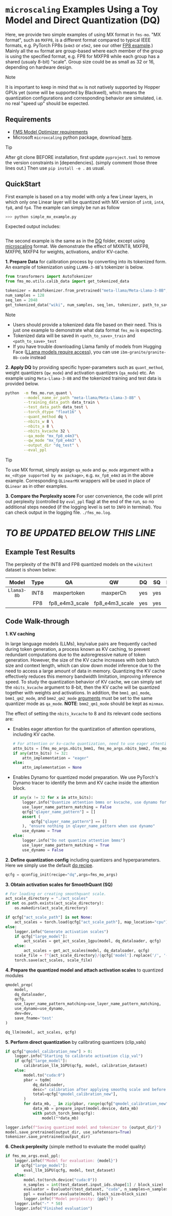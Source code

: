 # `microscaling` Examples Using a Toy Model and Direct Quantization (DQ)
Here, we provide two simple examples of using MX format in `fms-mo`. 
"MX format", such as `MXFP8`, is a different format compared to typical IEEE formats, e.g. PyTorch FP8s (`e4m3` or `e5m2`, see our other [FP8 example](../FP8_QUANT/README.md).)  Mainly all the `mx` format are group-based where each member of the group is using the specified format, e.g. FP8 for MXFP8 while each group has a shared (usualy 8-bit) "scale".  Group size could be as small as 32 or 16, depending on hardware design. 
> [!NOTE]
It is important to keep in mind that `mx` is not natively supported by Hopper GPUs yet (some will be supported by Blackwell), which means the quantization configurations and corresponding behavior are simulated, i.e. no real "speed up" should be expected.


## Requirements
- [FMS Model Optimizer requirements](../../README.md#requirements)
- Microsoft `microxcaling` python package, download [here](https://github.com/microsoft/microxcaling.git).
> [!TIP]
> After git clone BEFORE installation, first update `pyproject.toml` to remove the version constraints in [dependencies]. (simply comment those three lines out.) Then use `pip install -e .` as usual.

## QuickStart

First example is based on a toy model with only a few Linear layers, in which only one Linear layer will be quantized with MX version of `int8`, `int4`, `fp8`, and `fp4`.  The example can simply be run as follow

```bash
>>> python simple_mx_example.py
```
Expected output includes:
```bash

```

The second example is the same as in the [DQ](../DQ_SQ/README.md) folder, except using [microscaling](https://arxiv.org/abs/2310.10537) format.  We demonstrate the effect of MXINT8, MXFP8, MXFP6, MXFP4 for weights, activations, and/or KV-cache. 

**1. Prepare Data** for calibration process by converting into its tokenized form. An example of tokenization using `LLAMA-3-8B`'s tokenizer is below.

```python
from transformers import AutoTokenizer
from fms_mo.utils.calib_data import get_tokenized_data

tokenizer = AutoTokenizer.from_pretrained("meta-llama/Meta-Llama-3-8B", use_fast=True)
num_samples = 128
seq_len = 2048
get_tokenized_data("wiki", num_samples, seq_len, tokenizer, path_to_save='data')
```
> [!NOTE]
> - Users should provide a tokenized data file based on their need. This is just one example to demonstrate what data format `fms_mo` is expecting.
> - Tokenized data will be saved in `<path_to_save>_train` and `<path_to_save>_test`
> - If you have trouble downloading Llama family of models from Hugging Face ([LLama models require access](https://www.llama.com/docs/getting-the-models/hugging-face/)), you can use `ibm-granite/granite-8b-code` instead

**2. Apply DQ** by providing specific hyper-parameters such as `quant_method`, weight quantizers (`qw_mode`) and activation quantizers (`qa_mode`) etc. An example using `Meta-Llama-3-8B` and the tokenized training and test data is provided below.
```bash
python  -m fms_mo.run_quant \
        --model_name_or_path "meta-llama/Meta-Llama-3-8B" \
        --training_data_path data_train \
        --test_data_path data_test \
        --torch_dtype "float16" \
        --quant_method dq \
        --nbits_w 8 \
        --nbits_a 8 \
        --nbits_kvcache 32 \
        --qa_mode "mx_fp8_e4m3"\
        --qw_mode "mx_fp8_e4m3" \
        --output_dir "dq_test" \
        --eval_ppl
```
> [!TIP]
> To use MX format, simply assign `qa_mode` and `qw_mode` argument with a `mx_<dtype supported by mx package>`, e.g. `mx_fp8_e4m3` as in the above example. Corresponding `QLinearMX` wrappers will be used in place of `QLinear` as in other examples.

**3. Compare the Perplexity score** For user convenience, the code will print out perplexity (controlled by `eval_ppl` flag) at the end of the run, so no additional steps needed (if the logging level is set to `INFO` in terminal). You can check output in the logging file. `./fms_mo.log`.

# *TO BE UPDATED BELOW THIS LINE*


## Example Test Results
The perplexity of the INT8 and FP8 quantized models on the `wikitext` dataset is shown below:

| Model     |Type |QA            |QW            |DQ  |SQ  |Perplexity|
|:---------:|:---:|:------------:|:------------:|:--:|:--:|:--------:|
|`Llama3-8b`|INT8 |maxpertoken   |maxperCh      |yes |yes |6.21      |
|           |FP8  |fp8_e4m3_scale|fp8_e4m3_scale|yes |yes |6.19      |

## Code Walk-through

**1. KV caching**

In large language models (LLMs), key/value pairs are frequently cached during token generation, a process known as KV caching, to prevent redundant computations due to the autoregressive nature of token generation. However, the size of the KV cache increases with both batch size and context length, which can slow down model inference due to the need to access a large amount of data in memory. Quantizing the KV cache effectively reduces this memory bandwidth limitation, improving inference speed. To study the quantization behavior of KV cache, we can simply set the `nbits_kvcache` argument to 8-bit, then the KV cache will be quantized together with weights and activations. In addition, the `bmm1_qm1_mode`, `bmm1_qm2_mode`, and `bmm2_qm2_mode` [arguments](../../fms_mo/training_args.py) must be set to the same quantizer mode as `qa_mode`. **NOTE**: `bmm2_qm1_mode` should be kept as `minmax`.

The effect of setting the `nbits_kvcache` to 8 and its relevant code sections are:

- Enables eager attention for the quantization of attention operations, including KV cache.
    ```python
    # For attention or kv-cache quantization, need to use eager attention
    attn_bits = [fms_mo_args.nbits_bmm1, fms_mo_args.nbits_bmm2, fms_mo_args.nbits_kvcache]
    if any(attn_bits) != 32:
        attn_implementation = "eager"
    else:
        attn_implementation = None
    ```
-  Enables Dynamo for quantized model preparation. We use PyTorch's Dynamo tracer to identify the bmm and KV cache inside the attention block.
    ```python
    if any(x != 32 for x in attn_bits):
        logger.info("Quantize attention bmms or kvcache, use dynamo for prep")
        use_layer_name_pattern_matching = False
        qcfg["qlayer_name_pattern"] = []
        assert (
            qcfg["qlayer_name_pattern"] == []
        ), "ensure nothing in qlayer_name_pattern when use dynamo"
        use_dynamo = True
    else:
        logger.info("Do not quantize attention bmms")
        use_layer_name_pattern_matching = True
        use_dynamo = False
    ```

**2. Define quantization config** including quantizers and hyperparameters. Here we simply use the default [dq recipe](../../fms_mo/recipies/dq.json).

```python
qcfg = qconfig_init(recipe="dq",args=fms_mo_args)
```

**3. Obtain activation scales for SmoothQuant (SQ)**

``` python
# For loading or creating smoothquant scale.
act_scale_directory = "./act_scales"
if not os.path.exists(act_scale_directory):
    os.makedirs(act_scale_directory)

if qcfg["act_scale_path"] is not None:
    act_scales = torch.load(qcfg["act_scale_path"], map_location="cpu")
else:
    logger.info("Generate activation scales")
    if qcfg["large_model"]:
        act_scales = get_act_scales_1gpu(model, dq_dataloader, qcfg)
    else:
        act_scales = get_act_scales(model, dq_dataloader, qcfg)
    scale_file = f"{act_scale_directory}/{qcfg['model'].replace('/', '-')}" + ".pt"
    torch.save(act_scales, scale_file)
```

**4. Prepare the quantized model and attach activation scales** to quantized modules

```python
qmodel_prep(
    model,
    dq_dataloader,
    qcfg,
    use_layer_name_pattern_matching=use_layer_name_pattern_matching,
    use_dynamo=use_dynamo,
    dev=dev,
    save_fname='test'
)

dq_llm(model, act_scales, qcfg)
```

**5. Perform direct quantization** by calibrating quantizers (clip_vals)

``` python
if qcfg["qmodel_calibration_new"] > 0:
    logger.info("Starting to calibrate activation clip_val")
    if qcfg["large_model"]:
        calibration_llm_1GPU(qcfg, model, calibration_dataset)
    else:
        model.to("cuda:0")
        pbar = tqdm(
            dq_dataloader,
            desc=" calibration after applying smoothq scale and before inference",
            total=qcfg["qmodel_calibration_new"],
        )
        for data_mb, _ in zip(pbar, range(qcfg["qmodel_calibration_new"])):
            data_mb = prepare_input(model.device, data_mb)
            with patch_torch_bmm(qcfg):
                model(**data_mb)

logger.info(f"Saving quantized model and tokenizer to {output_dir}")
model.save_pretrained(output_dir, use_safetensors=True)
tokenizer.save_pretrained(output_dir)
```

**6. Check perplexity** (simple method to evaluate the model quality)

``` python
if fms_mo_args.eval_ppl:
    logger.info(f"Model for evaluation: {model}")
    if qcfg["large_model"]:
        eval_llm_1GPU(qcfg, model, test_dataset)
    else:
        model.to(torch.device("cuda:0"))
        n_samples = int(test_dataset.input_ids.shape[1] / block_size)
        evaluator = Evaluator(test_dataset, "cuda", n_samples=n_samples)
        ppl = evaluator.evaluate(model, block_size=block_size)
        logger.info(f"Model perplexity: {ppl}")
    logger.info("-" * 50)
    logger.info("Finished evaluation")
```
